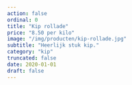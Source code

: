 ```yaml
---
action: false
ordinal: 0
title: "Kip rollade"
price: "8.50 per kilo"
image: "/img/producten/kip-rollade.jpg"
subtitle: "Heerlijk stuk kip."
category: "kip"
truncated: false
date: 2020-01-01
draft: false
---
```

